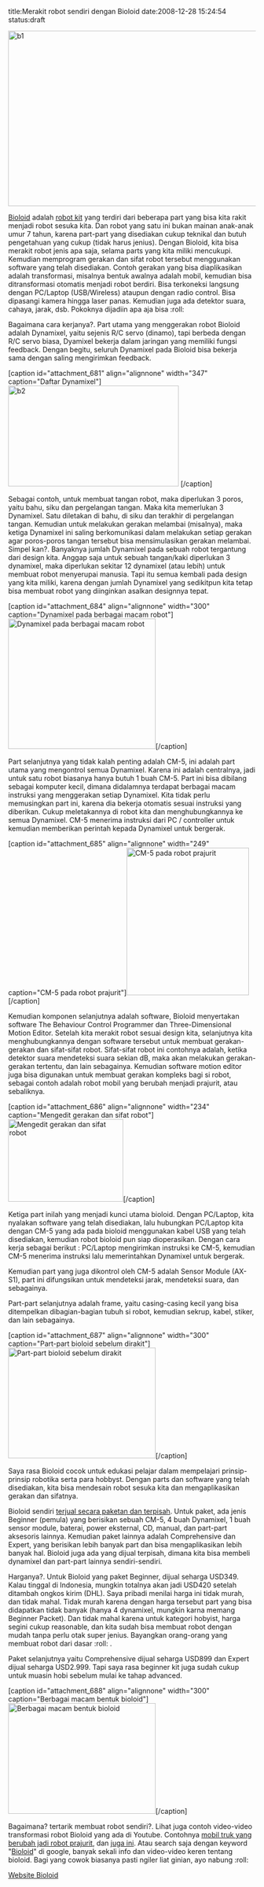 title:Merakit robot sendiri dengan Bioloid
date:2008-12-28 15:24:54
status:draft

<img class="alignnone size-full wp-image-680" title="b1" src="http://kecebongsoft.files.wordpress.com/2008/12/b1.jpg" alt="b1" width="588" height="357" />

<a href="http://en.wikipedia.org/wiki/Robotis_Bioloid">Bioloid</a> adalah <a href="http://en.wikipedia.org/wiki/Robot_kit">robot kit</a> yang terdiri dari beberapa part yang bisa kita rakit menjadi robot sesuka kita. Dan robot yang satu ini bukan mainan anak-anak umur 7 tahun, karena part-part yang disediakan cukup teknikal dan butuh pengetahuan yang cukup (tidak harus jenius). Dengan Bioloid, kita bisa merakit robot jenis apa saja, selama parts yang kita miliki mencukupi. Kemudian memprogram gerakan dan sifat robot tersebut menggunakan software yang telah disediakan. Contoh gerakan yang bisa diaplikasikan adalah transformasi, misalnya bentuk awalnya adalah mobil, kemudian bisa ditransformasi otomatis menjadi robot berdiri. Bisa terkoneksi langsung dengan PC/Laptop (USB/Wireless) ataupun dengan radio control. Bisa dipasangi kamera hingga laser panas. Kemudian juga ada detektor suara, cahaya, jarak, dsb. Pokoknya dijadiin apa aja bisa :roll:<!--more-->

Bagaimana cara kerjanya?. Part utama yang menggerakan robot Bioloid adalah Dynamixel, yaitu sejenis R/C servo (dinamo), tapi berbeda dengan R/C servo biasa, Dyamixel bekerja dalam jaringan yang memiliki fungsi feedback. Dengan begitu, seluruh Dynamixel pada Bioloid bisa bekerja sama dengan saling mengirimkan feedback.

[caption id="attachment_681" align="alignnone" width="347" caption="Daftar Dynamixel"]<a href="http://kecebongsoft.files.wordpress.com/2008/12/b2.jpg"><img class="size-full wp-image-681" title="b2" src="http://kecebongsoft.files.wordpress.com/2008/12/b2.jpg" alt="b2" width="347" height="205" /></a> [/caption]

Sebagai contoh, untuk membuat tangan robot, maka diperlukan 3 poros, yaitu bahu, siku dan pergelangan tangan. Maka kita memerlukan 3 Dynamixel. Satu diletakan di bahu, di siku dan terakhir di pergelangan tangan. Kemudian untuk melakukan gerakan melambai (misalnya), maka ketiga Dynamixel ini saling berkomunikasi dalam melakukan setiap gerakan agar poros-poros tangan tersebut bisa mensimulasikan gerakan melambai. Simpel kan?. Banyaknya jumlah Dynamixel pada sebuah robot tergantung dari design kita. Anggap saja untuk sebuah tangan/kaki diperlukan 3 dynamixel, maka diperlukan sekitar 12 dynamixel (atau lebih) untuk membuat robot menyerupai manusia. Tapi itu semua kembali pada design yang kita miliki, karena dengan jumlah Dynamixel yang sedikitpun kita tetap bisa membuat robot yang diinginkan asalkan designnya tepat.

[caption id="attachment_684" align="alignnone" width="300" caption="Dynamixel pada berbagai macam robot"]<a href="http://kecebongsoft.files.wordpress.com/2008/12/b31.jpg"><img class="size-medium wp-image-684" title="b31" src="http://kecebongsoft.files.wordpress.com/2008/12/b31.jpg?w=300" alt="Dynamixel pada berbagai macam robot" width="300" height="265" /></a>[/caption]

Part selanjutnya yang tidak kalah penting adalah CM-5, ini adalah part utama yang mengontrol semua Dynamixel. Karena ini adalah centralnya, jadi untuk satu robot biasanya hanya butuh 1 buah CM-5. Part ini bisa dibilang sebagai komputer kecil, dimana didalamnya terdapat berbagai macam instruksi yang menggerakan setiap Dynamixel. Kita tidak perlu memusingkan part ini, karena dia bekerja otomatis sesuai instruksi yang diberikan. Cukup meletakannya di robot kita dan menghubungkannya ke semua Dynamixel. CM-5 menerima instruksi dari PC / controller untuk kemudian memberikan perintah kepada Dynamixel untuk bergerak.

[caption id="attachment_685" align="alignnone" width="249" caption="CM-5 pada robot prajurit"]<a href="http://kecebongsoft.files.wordpress.com/2008/12/b4.jpg"><img class="size-medium wp-image-685" title="b4" src="http://kecebongsoft.files.wordpress.com/2008/12/b4.jpg?w=249" alt="CM-5 pada robot prajurit" width="249" height="300" /></a>[/caption]

Kemudian komponen selanjutnya adalah software, Bioloid menyertakan software The Behaviour Control Programmer dan Three-Dimensional Motion Editor. Setelah kita merakit robot sesuai design kita, selanjutnya kita menghubungkannya dengan software tersebut untuk membuat gerakan-gerakan dan sifat-sifat robot. Sifat-sifat robot ini contohnya adalah, ketika detektor suara mendeteksi suara sekian dB, maka akan melakukan gerakan-gerakan tertentu, dan lain sebagainya. Kemudian software motion editor juga bisa digunakan untuk membuat gerakan kompleks bagi si robot, sebagai contoh adalah robot mobil yang berubah menjadi prajurit, atau sebaliknya.

[caption id="attachment_686" align="alignnone" width="234" caption="Mengedit gerakan dan sifat robot"]<a href="http://kecebongsoft.files.wordpress.com/2008/12/b5.jpg"><img class="size-full wp-image-686" title="b5" src="http://kecebongsoft.files.wordpress.com/2008/12/b5.jpg" alt="Mengedit gerakan dan sifat robot" width="234" height="168" /></a>[/caption]

Ketiga part inilah yang menjadi kunci utama bioloid. Dengan PC/Laptop, kita nyalakan software yang telah disediakan, lalu hubungkan PC/Laptop kita dengan CM-5 yang ada pada bioloid menggunakan kabel USB yang telah disediakan, kemudian robot bioloid pun siap dioperasikan. Dengan cara kerja sebagai berikut : PC/Laptop mengirimkan instruksi ke CM-5, kemudian CM-5 menerima instruksi lalu memerintahkan Dynamixel untuk bergerak.

Kemudian part yang juga dikontrol oleh CM-5 adalah Sensor Module (AX-S1), part ini difungsikan untuk mendeteksi jarak, mendeteksi suara, dan sebagainya.

Part-part selanjutnya adalah frame, yaitu casing-casing kecil yang bisa ditempelkan dibagian-bagian tubuh si robot, kemudian sekrup, kabel, stiker, dan lain sebagainya.

[caption id="attachment_687" align="alignnone" width="300" caption="Part-part bioloid sebelum dirakit"]<a href="http://kecebongsoft.files.wordpress.com/2008/12/b6.jpg"><img class="size-medium wp-image-687" title="b6" src="http://kecebongsoft.files.wordpress.com/2008/12/b6.jpg?w=300" alt="Part-part bioloid sebelum dirakit" width="300" height="225" /></a>[/caption]

Saya rasa Bioloid cocok untuk edukasi pelajar dalam mempelajari prinsip-prinsip robotika serta para hobbyst. Dengan parts dan software yang telah disediakan, kita bisa mendesain robot sesuka kita dan mengaplikasikan gerakan dan sifatnya.

Bioloid sendiri <a href="http://www.robotis-shop-en.com/shop/step_submain.php?b_code=B20070914045814">terjual secara paketan dan terpisah</a>. Untuk paket, ada jenis Beginner (pemula) yang berisikan sebuah CM-5, 4 buah Dynamixel, 1 buah sensor module, baterai, power eksternal, CD, manual, dan part-part aksesoris lainnya. Kemudian paket lainnya adalah Comprehensive dan Expert, yang berisikan lebih banyak part dan bisa mengaplikasikan lebih banyak hal. Bioloid juga ada yang dijual terpisah, dimana kita bisa membeli dynamixel dan part-part lainnya sendiri-sendiri.

Harganya?. Untuk Bioloid yang paket Beginner, dijual seharga USD349. Kalau tinggal di Indonesia, mungkin totalnya akan jadi USD420 setelah ditambah ongkos kirim (DHL). Saya pribadi menilai harga ini tidak murah, dan tidak mahal. Tidak murah karena dengan harga tersebut part yang bisa didapatkan tidak banyak (hanya 4 dynamixel, mungkin karna memang Beginner Packet). Dan tidak mahal karena untuk kategori hobyist, harga segini cukup reasonable, dan kita sudah bisa membuat robot dengan mudah tanpa perlu otak super jenius. Bayangkan orang-orang yang membuat robot dari dasar :roll: .

Paket selanjutnya yaitu Comprehensive dijual seharga USD899 dan Expert dijual seharga USD2.999. Tapi saya rasa beginner kit juga sudah cukup untuk muasin hobi sebelum mulai ke tahap advanced.

[caption id="attachment_688" align="alignnone" width="300" caption="Berbagai macam bentuk bioloid"]<a href="http://kecebongsoft.files.wordpress.com/2008/12/b7.jpg"><img class="size-medium wp-image-688" title="b7" src="http://kecebongsoft.files.wordpress.com/2008/12/b7.jpg?w=300" alt="Berbagai macam bentuk bioloid" width="300" height="225" /></a>[/caption]

Bagaimana? tertarik membuat robot sendiri?. Lihat juga contoh video-video transformasi robot Bioloid yang ada di Youtube. Contohnya <a href="http://www.youtube.com/watch?v=zK8OjwMdn5I&amp;feature=rec-HM-r2">mobil truk yang berubah jadi robot prajurit</a>, dan <a href="http://www.youtube.com/watch?v=aQe0WFJG1K4&amp;feature=related">juga ini</a>. Atau search saja dengan keyword "<a href="http://images.google.co.id/images?hl=id&amp;q=bioloid&amp;um=1&amp;ie=UTF-8&amp;sa=N&amp;tab=wi">Bioloid</a>" di google, banyak sekali info dan video-video keren tentang bioloid. Bagi yang cowok biasanya pasti ngiler liat ginian, ayo nabung :roll:

<a href="http://www.robotis.com/">Website Bioloid</a>